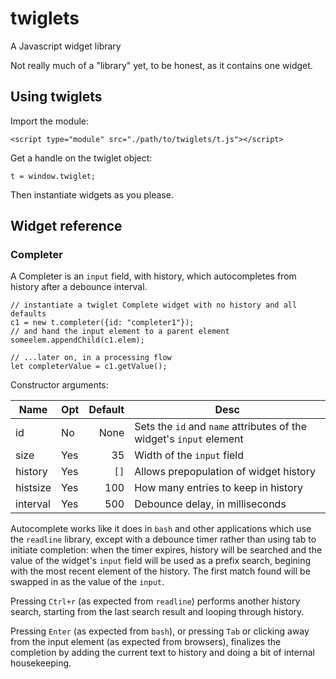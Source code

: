 # twiglets
A Javascript widget library

Not really much of a "library" yet, to be honest, as it contains one widget.

## Using twiglets

Import the module:

`<script type="module" src="./path/to/twiglets/t.js"></script>`

Get a handle on the twiglet object:

`t = window.twiglet;`

Then instantiate widgets as you please.

## Widget reference

### Completer

A Completer is an `input` field, with history, which autocompletes
from history after a debounce interval.

```
// instantiate a twiglet Complete widget with no history and all defaults
c1 = new t.completer({id: "completer1"});
// and hand the input element to a parent element
someelem.appendChild(c1.elem);

// ...later on, in a processing flow
let completerValue = c1.getValue();
```

Constructor arguments:

| Name     | Opt | Default | Desc                                                                    |
|----------|-----|--------:|-------------------------------------------------------------------------|
| id       | No  | None    | Sets the `id` and `name` attributes of the widget's `input` element     |
| size     | Yes | 35      | Width of the `input` field |
| history  | Yes | `[]`    | Allows prepopulation of widget history |
| histsize | Yes | 100     | How many entries to keep in history |
| interval | Yes | 500     | Debounce delay, in milliseconds |

Autocomplete works like it does in `bash` and other applications which
use the `readline` library, except with a debounce timer rather than
using tab to initiate completion: when the timer expires, history will
be searched and the value of the widget's `input` field will be used
as a prefix search, begining with the most recent element of the
history. The first match found will be swapped in as the value of the
`input`.

Pressing `Ctrl+r` (as expected from `readline`) performs another
history search, starting from the last search result and looping
through history.

Pressing `Enter` (as expected from `bash`), or pressing `Tab` or
clicking away from the input element (as expected from browsers),
finalizes the completion by adding the current text to history and
doing a bit of internal housekeeping.
